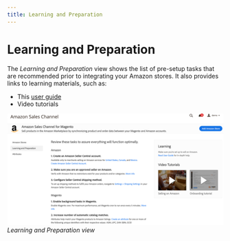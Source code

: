 ```yaml
---
title: Learning and Preparation
---
```


# Learning and Preparation

The _Learning and Preparation_ view shows the list of pre-setup tasks that are recommended prior to integrating your Amazon stores. It also provides links to learning materials, such as:

- This [user guide](./overview.md)
- Video tutorials

![](assets/learning-preparation.png)
_Learning and Preparation view_
